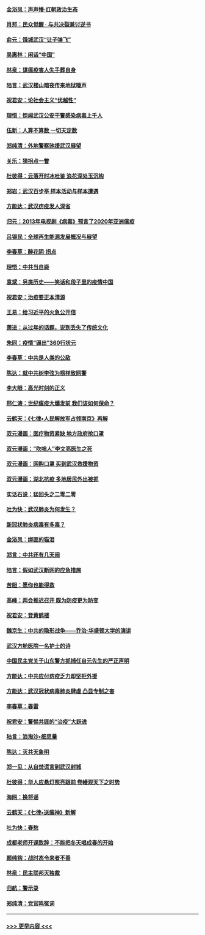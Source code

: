 #### [金浴凤：声声慢‧红朝政治生态](../pages/nsc993/n11899553.md?t=02272231) 
#### [肖邦：民众觉醒 · 与共决裂兼讨逆书](../pages/nsc993/n11898435.md?t=02272231) 
#### [俞元：饿城武汉“让子弹飞”](../pages/nsc993/n11898344.md?t=02272231) 
#### [吴惠林：闲话“中国”](../pages/nsc993/n11898182.md?t=02272231) 
#### [林泉：谋瘟疫害人失手葬自身](../pages/nsc993/n11897892.md?t=02272231) 
#### [陆言：武汉楼山暗夜传来地狱嚎声](../pages/nsc993/n11897033.md?t=02272231) 
#### [祝君安：论社会主义“优越性”](../pages/nsc993/n11897005.md?t=02272231) 
#### [理悟：惊闻武汉公安干警感染病毒上千人](../pages/nsc993/n11896947.md?t=02272231) 
#### [伍新：人算不算数 一切天定数](../pages/nsc993/n11893372.md?t=02272231) 
#### [郑纯清：外地警察驰援武汉展望](../pages/nsc993/n11893115.md?t=02272231) 
#### [关乐：猜拐点一瞥](../pages/nsc993/n11893020.md?t=02272231) 
#### [杜彼得：云落开时冰吐鉴 浪花深处玉沉钩](../pages/nsc993/n11892107.md?t=02272231) 
#### [郑岩：武汉百步亭 样本活动与样本遭遇](../pages/nsc993/n11892310.md?t=02272231) 
#### [方能达：武汉疠疫发人深省](../pages/nsc993/n11891376.md?t=02272231) 
#### [归元：2013年电视剧《病毒》预言了2020年亚洲瘟疫](../pages/nsc993/n11891126.md?t=02272231) 
#### [吕锡民：全球再生能源发展概况与展望](../pages/nsc993/n11890613.md?t=02272231) 
#### [李春草：醉花阴·拐点](../pages/nsc993/n11890567.md?t=02272231) 
#### [理悟：中共当自毙](../pages/nsc993/n11890559.md?t=02272231) 
#### [袁斌：另类历史——笑话和段子里的疫情中国](../pages/nsc993/n11889243.md?t=02272231) 
#### [祝君安：治疫要正本清源](../pages/nsc993/n11889085.md?t=02272231) 
#### [王易：给习近平的火急公开信](../pages/nsc993/n11888225.md?t=02272231) 
#### [萧进：从过年的话题，说到丢失了传统文化](../pages/nsc993/n11887732.md?t=02272231) 
#### [朱同：疫情“逼出”360行状元](../pages/nsc993/n11887678.md?t=02272231) 
#### [李春草：中共是人类的公敌](../pages/nsc993/n11887656.md?t=02272231) 
#### [陈达：就中共树李弦为榜样致网警](../pages/nsc993/n11887625.md?t=02272231) 
#### [李大眼：高光时刻的正义](../pages/nsc993/n11887585.md?t=02272231) 
#### [邢仁涛：世纪瘟疫大爆发前 我们该如何保命？](../pages/nsc993/n11887535.md?t=02272231) 
#### [云鹤天：《七律▪人民解放军占领南京》再解](../pages/nsc993/n11887524.md?t=02272231) 
#### [双元漫画：医疗物资紧缺 地方政府抢口罩](../pages/nsc993/n11884744.md?t=02272231) 
#### [双元漫画：“吹哨人”李文亮医生之死](../pages/nsc993/n11884705.md?t=02272231) 
#### [双元漫画：网购口罩 买到武汉救援物资](../pages/nsc993/n11884670.md?t=02272231) 
#### [双元漫画：湖北抗疫 多地居民外出被抓](../pages/nsc993/n11884643.md?t=02272231) 
#### [实话石说：猛回头之二零二零](../pages/nsc993/n11883968.md?t=02272231) 
#### [吐为快：武汉肺炎为何发生？](../pages/nsc993/n11882180.md?t=02272231) 
#### [新冠状肺炎病毒有多毒？](../pages/nsc993/n11881790.md?t=02272231) 
#### [金浴凤：绑匪的猫泪](../pages/nsc993/n11880664.md?t=02272231) 
#### [郑言：中共还有几天闹](../pages/nsc993/n11880645.md?t=02272231) 
#### [陆言：假如武汉断网的应急措施](../pages/nsc993/n11880619.md?t=02272231) 
#### [苦胆：愿你也能得救](../pages/nsc993/n11880601.md?t=02272231) 
#### [高峰：两会推迟召开  既为防疫更为防变](../pages/nsc993/n11879977.md?t=02272231) 
#### [祝君安：登黄鹤楼](../pages/nsc993/n11880583.md?t=02272231) 
#### [魏京生：中共的隐形战争——乔治‧华盛顿大学的演讲](../pages/nsc993/n11879765.md?t=02272231) 
#### [武汉方舱医院一名护士的诗](../pages/nsc993/n11878480.md?t=02272231) 
#### [中国民主党关于山东警方抓捕任自元先生的严正声明](../pages/nsc993/n11877506.md?t=02272231) 
#### [方能达：中共应付疠疫乏力却坚拒外援](../pages/nsc993/n11877497.md?t=02272231) 
#### [方能达：武汉冠状病毒肺炎肆虐 凸显专制之害](../pages/nsc993/n11877475.md?t=02272231) 
#### [李春草：春雷](../pages/nsc993/n11876287.md?t=02272231) 
#### [祝君安：警惕共匪的“治疫”大跃进](../pages/nsc993/n11876084.md?t=02272231) 
#### [陆言：浪淘沙•细思量](../pages/nsc993/n11876071.md?t=02272231) 
#### [陈达：灭共天象明](../pages/nsc993/n11876063.md?t=02272231) 
#### [郑一见：从自焚谎言到武汉封城](../pages/nsc993/n11875621.md?t=02272231) 
#### [杜彼得：华人应悬灯照亮跟前 卷幔观天下之时势](../pages/nsc993/n11874822.md?t=02272231) 
#### [海网：换将谣](../pages/nsc993/n11873712.md?t=02272231) 
#### [云鹤天：《七律▪送瘟神》新解](../pages/nsc993/n11873598.md?t=02272231) 
#### [吐为快：春愁](../pages/nsc993/n11872801.md?t=02272231) 
#### [成都老师开课致辞：不能把冬天唱成春的开始](../pages/nsc993/n11872653.md?t=02272231) 
#### [颜纯钩：战时态令来者不善](../pages/nsc993/n11872011.md?t=02272231) 
#### [林泉：民主联邦灭独裁](../pages/nsc993/n11870998.md?t=02272231) 
#### [归航：警示录](../pages/nsc993/n11870963.md?t=02272231) 
#### [郑纯清：党官鸣冤词](../pages/nsc993/n11870938.md?t=02272231) 

----
#### [ >>> 更早内容 <<< ](../indexes/nsc993-earlier.md)
